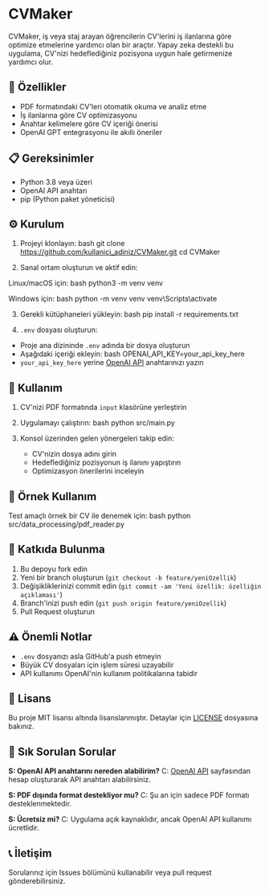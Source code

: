 # CVMaker

CVMaker, iş veya staj arayan öğrencilerin CV'lerini iş ilanlarına göre optimize etmelerine yardımcı olan bir araçtır. Yapay zeka destekli bu uygulama, CV'nizi hedeflediğiniz pozisyona uygun hale getirmenize yardımcı olur.

## 🚀 Özellikler

- PDF formatındaki CV'leri otomatik okuma ve analiz etme
- İş ilanlarına göre CV optimizasyonu
- Anahtar kelimelere göre CV içeriği önerisi
- OpenAI GPT entegrasyonu ile akıllı öneriler

## 📋 Gereksinimler

- Python 3.8 veya üzeri
- OpenAI API anahtarı
- pip (Python paket yöneticisi)

## ⚙️ Kurulum

1. Projeyi klonlayın:
bash
git clone https://github.com/kullanici_adiniz/CVMaker.git
cd CVMaker


2. Sanal ortam oluşturun ve aktif edin:

Linux/macOS için:
bash
python3 -m venv venv


Windows için:
bash
python -m venv venv
venv\Scripts\activate


3. Gerekli kütüphaneleri yükleyin:
bash
pip install -r requirements.txt


4. `.env` dosyası oluşturun:
- Proje ana dizininde `.env` adında bir dosya oluşturun
- Aşağıdaki içeriği ekleyin:
bash
OPENAI_API_KEY=your_api_key_here
- `your_api_key_here` yerine [OpenAI API](https://platform.openai.com/api-keys) anahtarınızı yazın

## 🎯 Kullanım

1. CV'nizi PDF formatında `input` klasörüne yerleştirin

2. Uygulamayı çalıştırın:
bash
python src/main.py


3. Konsol üzerinden gelen yönergeleri takip edin:
   - CV'nizin dosya adını girin
   - Hedeflediğiniz pozisyonun iş ilanını yapıştırın
   - Optimizasyon önerilerini inceleyin

## 📝 Örnek Kullanım

Test amaçlı örnek bir CV ile denemek için:
bash
python src/data_processing/pdf_reader.py


## 🤝 Katkıda Bulunma

1. Bu depoyu fork edin
2. Yeni bir branch oluşturun (`git checkout -b feature/yeniOzellik`)
3. Değişikliklerinizi commit edin (`git commit -am 'Yeni özellik: özelliğin açıklaması'`)
4. Branch'inizi push edin (`git push origin feature/yeniOzellik`)
5. Pull Request oluşturun

## ⚠️ Önemli Notlar

- `.env` dosyanızı asla GitHub'a push etmeyin
- Büyük CV dosyaları için işlem süresi uzayabilir
- API kullanımı OpenAI'nin kullanım politikalarına tabidir

## 📄 Lisans

Bu proje MIT lisansı altında lisanslanmıştır. Detaylar için [LICENSE](LICENSE) dosyasına bakınız.

## 🤔 Sık Sorulan Sorular

**S: OpenAI API anahtarını nereden alabilirim?**
C: [OpenAI API](https://platform.openai.com/api-keys) sayfasından hesap oluşturarak API anahtarı alabilirsiniz.

**S: PDF dışında format destekliyor mu?**
C: Şu an için sadece PDF formatı desteklenmektedir.

**S: Ücretsiz mi?**
C: Uygulama açık kaynaklıdır, ancak OpenAI API kullanımı ücretlidir.

## 📞 İletişim

Sorularınız için Issues bölümünü kullanabilir veya pull request gönderebilirsiniz.